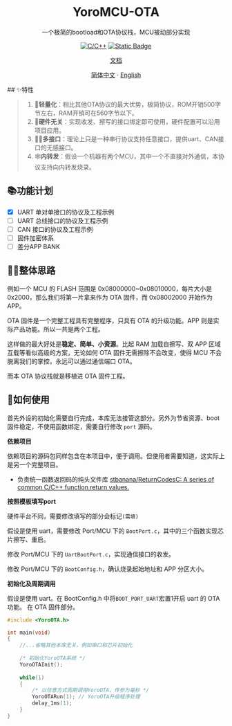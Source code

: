 <p align="center">
 <h1 align="center">YoroMCU-OTA</h1>
 <p align="center">一个极简的bootload和OTA协议栈，MCU被动部分实现</p>
</p>



<p align="center">
    <a href="https://github.com/anuraghazra/github-readme-stats/graphs/contributors"><img alt="C/C++" src="https://img.shields.io/badge/C/C++-00599C.svg?logo=c&logoColor=white" /></a>
    <a href="https://mit-license.org/"><img alt="Static Badge" src="https://img.shields.io/badge/license%20-%20MIT%203.0%20-%20blue" /></a>
</p>

<p align="center">
    <a href="https://wiki.yono233.cn/YoroMCU-OTA/zh_hans/">文档</a>
</p>

<p align="center">
    <a href="/README.md">简体中文</a>
    ·
    <a href="/README_EN.md">English</a>
</p>
## ✨特性

> 1. 🔢**轻量化**：相比其他OTA协议的最大优势，极简协议，ROM开销500字节左右，RAM开销可在560字节以下。
> 2. 🧂**硬件无关**：实现收发、擦写的接口绑定即可使用，硬件配置可以沿用项目应用。
> 3. 🙋‍♂️**多接口**：理论上只是一种串行协议支持任意接口，提供uart、CAN接口的无感接口。
> 4. 🕸️**内转发**：假设一个机器有两个MCU，其中一个不直接对外通信，本协议支持向内转发烧录。

## 📚功能计划

- [x] UART 单对单接口的协议及工程示例
- [ ] UART 总线接口的协议及工程示例
- [ ] CAN 接口的协议及工程示例
- [ ] 固件加密体系
- [ ] 差分APP BANK

## 👯‍♀️整体思路

例如一个 MCU 的 FLASH 范围是 0x08000000~0x08010000，每片大小是 0x2000，那么我们将第一片拿来作为 OTA 固件，而 0x08002000 开始作为 APP。

OTA 固件是一个完整工程具有完整程序，只具有 OTA 的升级功能。APP 则是实际产品功能。所以一共是两个工程。

这样做的最大好处是**稳定、简单、小资源**。比起 RAM 加载自擦写、双 APP 区域互载等看似高级的方案，无论如何 OTA 固件无需擦除不会改变，使得 MCU 不会脱离我们的掌控，永远可以通过通信端口 OTA。

而本 OTA 协议栈就是移植进 OTA 固件工程。

## 🤔如何使用

首先外设的初始化需要自行完成，本库无法接管这部分。另外为节省资源、boot 固件稳定，不使用函数绑定，需要自行修改 `port` 源码。

**依赖项目**

依赖项目的源码包同样包含在本项目中，便于调用。但使用者需要知道，这实际上是另一个完整项目。

- 负责统一函数返回码的纯头文件库 [stbanana/ReturnCodesC: A series of common C/C++ function return values.](https://github.com/stbanana/ReturnCodesC)

**按照模板填写port**

硬件平台不同，需要修改填写的部分会标记`(需填)`

假设是使用 uart，需要修改 Port/MCU 下的 `BootPort.c`，其中的三个函数实现芯片擦写、重启。

修改 Port/MCU 下的 `UartBootPort.c`，实现通信接口的收发。

修改 Port/MCU 下的 `BootConfig.h`，确认烧录起始地址和 APP 分区大小。

**初始化及周期调用**

假设是使用 uart。在 BootConfig.h 中将`BOOT_PORT_UART`宏置1开启 uart 的 OTA 功能。
在 OTA 固件部分。

```c
#include <YoroOTA.h>

int main(void)
{
    //...省略其他本库无关，例如串口和芯片初始化
    
    /* 初始化YoroOTA系统 */
    YoroOTAInit();
    
    while(1)
    {
        /* 以任意方式周期调用YoroOTA，传参为毫秒 */
        YoroOTARun(1); // YoroOTA升级程序处理
        delay_1ms(1);
    }
}
```

